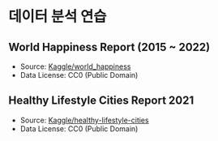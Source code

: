 # 데이터 분석 연습

## World Happiness Report (2015 ~ 2022)

- Source: <a href="https://www.kaggle.com/datasets/mathurinache/world-happiness-report" target="_blank">Kaggle/world_happiness</a>
- Data License: CC0 (Public Domain)

## Healthy Lifestyle Cities Report 2021

- Source: <a href="https://www.kaggle.com/datasets/prasertk/healthy-lifestyle-cities-report-2021" target="_blank">Kaggle/healthy-lifestyle-cities</a>
- Data License: CC0 (Public Domain)
